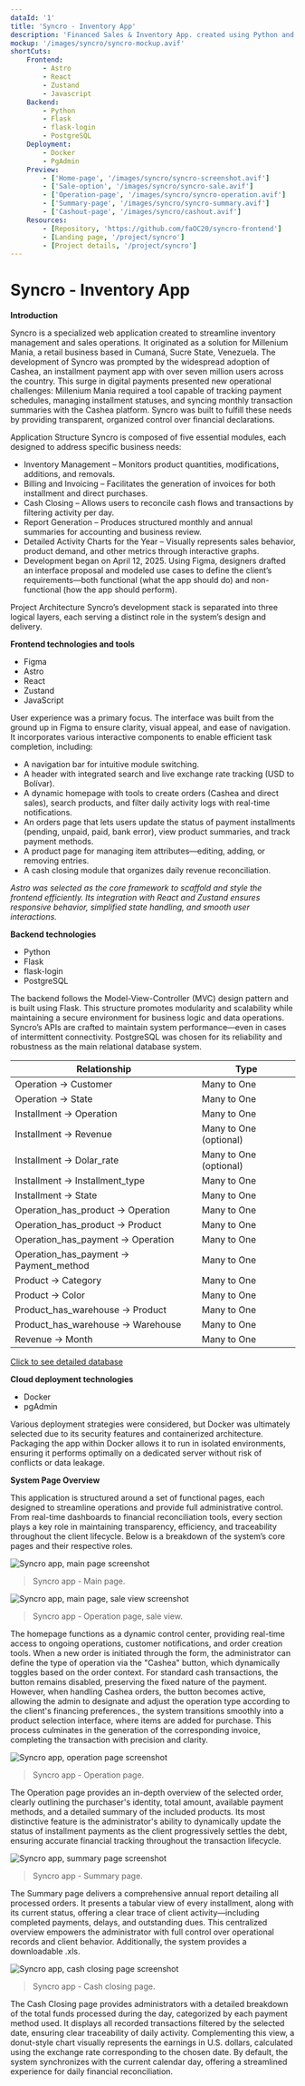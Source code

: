 ```yaml
---
dataId: '1'
title: 'Syncro - Inventory App'
description: 'Financed Sales & Inventory App. created using Python and PostgreSQL'
mockup: '/images/syncro/syncro-mockup.avif'
shortCuts: 
    Frontend: 
        - Astro 
        - React 
        - Zustand
        - Javascript
    Backend:
        - Python
        - Flask
        - flask-login
        - PostgreSQL
    Deployment:
        - Docker
        - PgAdmin
    Preview: 
        - ['Home-page', '/images/syncro/syncro-screenshot.avif']
        - ['Sale-option', '/images/syncro/syncro-sale.avif']
        - ['Operation-page', '/images/syncro/syncro-operation.avif']
        - ['Summary-page', '/images/syncro/syncro-summary.avif']
        - ['Cashout-page', '/images/syncro/cashout.avif']
    Resources: 
        - [Repository, 'https://github.com/faOC20/syncro-frontend']
        - [Landing page, '/project/syncro']
        - [Project details, '/project/syncro']
---
```



<h1 class='text-2xl 2xl:text-5xl'>
    Syncro - Inventory App
</h1>

<strong id='introduction' class='text-xl'>
    Introduction
</strong>

Syncro is a specialized web application created to streamline inventory management and sales operations. It originated as a solution for Millenium Mania, a retail business based in Cumaná, Sucre State, Venezuela.
The development of Syncro was prompted by the widespread adoption of Cashea, an installment payment app with over seven million users across the country. This surge in digital payments presented new operational challenges: Millenium Mania required a tool capable of tracking payment schedules, managing installment statuses, and syncing monthly transaction summaries with the Cashea platform. Syncro was built to fulfill these needs by providing transparent, organized control over financial declarations.

Application Structure Syncro is composed of five essential modules, each designed to address specific business needs:

- Inventory Management – Monitors product quantities, modifications, additions, and removals.
- Billing and Invoicing – Facilitates the generation of invoices for both installment and direct purchases.
- Cash Closing – Allows users to reconcile cash flows and transactions by filtering activity per day.
- Report Generation – Produces structured monthly and annual summaries for accounting and business review.
- Detailed Activity Charts for the Year – Visually represents sales behavior, product demand, and other metrics through interactive graphs.
- Development began on April 12, 2025. Using Figma, designers drafted an interface proposal and modeled use cases to define the client’s requirements—both functional (what the app should do) and non-functional (how the app should perform).

Project Architecture Syncro’s development stack is separated into three logical layers, each serving a distinct role in the system’s design and delivery.

<strong id='Frontend' class='text-xl'>
    Frontend technologies and tools
</strong>

- Figma
- Astro
- React
- Zustand
- JavaScript

User experience was a primary focus. The interface was built from the ground up in Figma to ensure clarity, visual appeal, and ease of navigation. It incorporates various interactive components to enable efficient task completion, including:

- A navigation bar for intuitive module switching.
- A header with integrated search and live exchange rate tracking (USD to Bolívar).
- A dynamic homepage with tools to create orders (Cashea and direct sales), search products, and filter daily activity logs with real-time notifications.
- An orders page that lets users update the status of payment installments (pending, unpaid, paid, bank error), view product summaries, and track payment methods.
- A product page for managing item attributes—editing, adding, or removing entries.
- A cash closing module that organizes daily revenue reconciliation.

*Astro was selected as the core framework to scaffold and style the frontend efficiently. Its integration with React and Zustand ensures responsive behavior, simplified state handling, and smooth user interactions.*

<strong id='Backend' class='text-xl'>
    Backend technologies
</strong>

- Python
- Flask
- flask-login
- PostgreSQL

The backend follows the Model-View-Controller (MVC) design pattern and is built using Flask. This structure promotes modularity and scalability while maintaining a secure environment for business logic and data operations. Syncro’s APIs are crafted to maintain system performance—even in cases of intermittent connectivity. PostgreSQL was chosen for its reliability and robustness as the main relational database system.

| Relationship                           | Type                     |
|----------------------------------------|--------------------------|
| Operation → Customer                   | Many to One              |
| Operation → State                      | Many to One              |
| Installment → Operation                | Many to One              |
| Installment → Revenue                  | Many to One (optional)   |
| Installment → Dolar_rate               | Many to One (optional)   |
| Installment → Installment_type         | Many to One              |
| Installment → State                    | Many to One              |
| Operation_has_product → Operation      | Many to One              |
| Operation_has_product → Product        | Many to One              |
| Operation_has_payment → Operation      | Many to One              |
| Operation_has_payment → Payment_method | Many to One              |
| Product → Category                     | Many to One              |
| Product → Color                        | Many to One              |
| Product_has_warehouse → Product        | Many to One              |
| Product_has_warehouse → Warehouse      | Many to One              |
| Revenue → Month                        | Many to One              |


<a href='https://dbdiagram.io/d/Syncro-database-688a7443cca18e685c869438' target='__blank' class='text-theme-primary-blue'>Click to see detailed database</a>



<strong id='Deployment' class='text-xl'>
    Cloud deployment technologies
</strong>

- Docker
- pgAdmin

Various deployment strategies were considered, but Docker was ultimately selected due to its security features and containerized architecture. Packaging the app within Docker allows it to run in isolated environments, ensuring it performs optimally on a dedicated server without risk of conflicts or data leakage.

<strong id='Preview' class='text-xl'>
    System Page Overview
</strong>

This application is structured around a set of functional pages, each designed to streamline operations and provide full administrative control. From real-time dashboards to financial reconciliation tools, every section plays a key role in maintaining transparency, efficiency, and traceability throughout the client lifecycle. Below is a breakdown of the system’s core pages and their respective roles.

<div id="Home-page">
</div>

![Syncro app, main page screenshot](/images/syncro/syncro-screenshot.avif)
> Syncro app - Main page.

<div id="Sale-option">
</div>

![Syncro app, main page, sale view screenshot](/images/syncro/syncro-sale.avif)
> Syncro app - Operation page, sale view.

The homepage functions as a dynamic control center, providing real-time access to ongoing operations, customer notifications, and order creation tools. When a new order is initiated through the form, the administrator can define the type of operation via the "Cashea" button, which dynamically toggles based on the order context. For standard cash transactions, the button remains disabled, preserving the fixed nature of the payment. However, when handling Cashea orders, the button becomes active, allowing the admin to designate and adjust the operation type according to the client's financing preferences., the system transitions smoothly into a product selection interface, where items are added for purchase. This process culminates in the generation of the corresponding invoice, completing the transaction with precision and clarity.

<div id="Operation-page">
</div>

![Syncro app, operation page screenshot](/images/syncro/syncro-operation.avif)
> Syncro app - Operation page.

The Operation page provides an in-depth overview of the selected order, clearly outlining the purchaser's identity, total amount, available payment methods, and a detailed summary of the included products. Its most distinctive feature is the administrator's ability to dynamically update the status of installment payments as the client progressively settles the debt, ensuring accurate financial tracking throughout the transaction lifecycle.

<div id="Summary-page">
</div>

![Syncro app, summary page screenshot](/images/syncro/syncro-summary.avif)
> Syncro app - Summary page.

The Summary page delivers a comprehensive annual report detailing all processed orders. It presents a tabular view of every installment, along with its current status, offering a clear trace of client activity—including completed payments, delays, and outstanding dues. This centralized overview empowers the administrator with full control over operational records and client behavior. Additionally, the system provides a downloadable .xls.

<div id="Cashout-page">
</div>

![Syncro app, cash closing page screenshot](/images/syncro/syncro-cashout.avif)
> Syncro app - Cash closing page.

The Cash Closing page provides administrators with a detailed breakdown of the total funds processed during the day, categorized by each payment method used. It displays all recorded transactions filtered by the selected date, ensuring clear traceability of daily activity. Complementing this view, a donut-style chart visually represents the earnings in U.S. dollars, calculated using the exchange rate corresponding to the chosen date. By default, the system synchronizes with the current calendar day, offering a streamlined experience for daily financial reconciliation.




